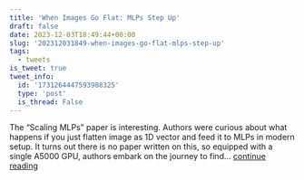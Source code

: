 ```yaml
---
title: 'When Images Go Flat: MLPs Step Up'
draft: false
date: 2023-12-03T18:49:44+00:00
slug: '202312031849-when-images-go-flat-mlps-step-up'
tags:
  - tweets
is_tweet: true
tweet_info:
  id: '1731264447593988325'
  type: 'post'
  is_thread: False
---
```




The “Scaling MLPs” paper is interesting. Authors were curious about what happens if you just flatten image as 1D vector and feed it to MLPs in modern setup. It turns out there is no paper written on this, so equipped with a single A5000 GPU, authors embark on the journey to find… [continue reading](https://x.com/sytelus/status/1731264447593988325)
